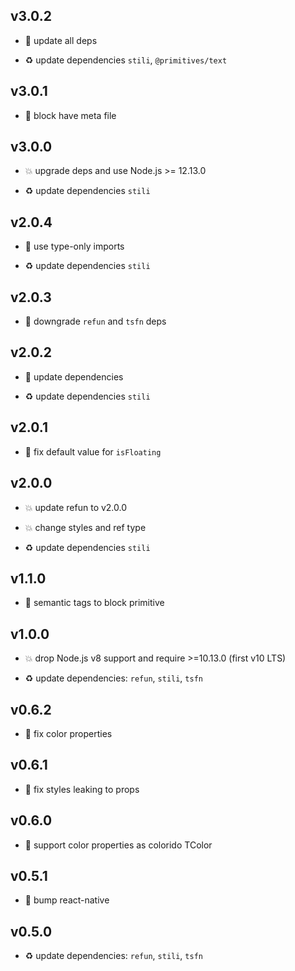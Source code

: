 ## v3.0.2

* 🐞 update all deps

* ♻️ update dependencies `stili`, `@primitives/text`

## v3.0.1

* 🐞 block have meta file

## v3.0.0

* 💥 upgrade deps and use Node.js >= 12.13.0

* ♻️ update dependencies `stili`

## v2.0.4

* 🐞 use type-only imports

* ♻️ update dependencies `stili`

## v2.0.3

* 🐞 downgrade `refun` and `tsfn` deps

## v2.0.2

* 🐞 update dependencies

* ♻️ update dependencies `stili`

## v2.0.1

* 🐞 fix default value for `isFloating`

## v2.0.0

* 💥 update refun to v2.0.0

* 💥 change styles and ref type

* ♻️ update dependencies `stili`

## v1.1.0

* 🌱 semantic tags to block primitive

## v1.0.0

* 💥 drop Node.js v8 support and require >=10.13.0 (first v10 LTS)

* ♻️ update dependencies: `refun`, `stili`, `tsfn`

## v0.6.2

* 🐞 fix color properties

## v0.6.1

* 🐞 fix styles leaking to props

## v0.6.0

* 🌱 support color properties as colorido TColor

## v0.5.1

* 🐞 bump react-native

## v0.5.0

* ♻️ update dependencies: `refun`, `stili`, `tsfn`
